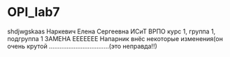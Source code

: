 # OPI_lab7
shdjwgskaas
Наркевич
Елена
Сергеевна
ИСиТ
ВРПО
курс 1, группа 1, подгруппа 1
ЗАМЕНА ЕЕЕЕЕЕЕ
Напарник внёс некоторые изменения(он очень крутой
..................................(это неправда!!)


